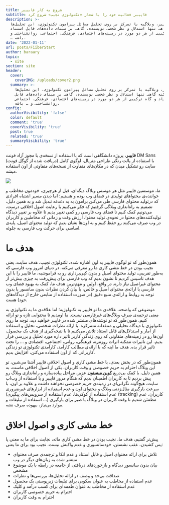 ```yaml
---
title: شروع به کار فاییبر
subtitle: فاییبر فعالیت خود را با شعار «تکنولوژی نجیب» شروع کرد
description: >-
  فاییبر، وبلاگیه با تمرکز بر روی تحلیلِ مسائل پیرامون تکنولوژی، این تحلیل‌ها
  ممکنه گاهی تنها استدلال و نظر شخصی نویسنده، گاهی بر مبنای داده‌های قابل استناد
  و گاه ترکیبی از هر دو مورد در زمینه‌های اقتصادی، فرهنگی، اجتماعی، روانشناختی و
  … باشه.
date: '2022-01-11'
url: posts/FiiberStart
author: baraary
topic:
  - site
section: site
header:
  cover:
    coverIMG: /uploads/cover2.png
  summary: >-
    فاییبر، وبلاگیه با تمرکز بر روی تحلیلِ مسائل پیرامون تکنولوژی، این تحلیل‌ها
    ممکنه گاهی تنها استدلال و نظر شخصی نویسنده، گاهی بر مبنای داده‌های قابل
    استناد و گاه ترکیبی از هر دو مورد در زمینه‌های اقتصادی، فرهنگی، اجتماعی،
    روانشناختی و … باشه.
config:
  authorVisibility: 'false'
  color: default
  comment: 'true'
  coverVisibility: 'true'
  post: true
  related: 'true'
  summaryVisibility: 'true'
---
```

**فاییبر**، پروژه دانشگاهی است که با استفاده از نسخه‌ی با مجوز آزاد فونت DM Sans (دریافت شده از گوگل فونت) با استفاده از پالت رنگی طراحی متریال، لوگوی کامل سایت رو تشکیل میدن که در مکان‌های متفاوت از نسخه‌های متفاوتی از اون استفاده میشه.

![](/uploads/aboutus.png)

ما، موسسین فاییبر مثل هر موسس وبلاگ دیگه‌ای، قبل از هرچیزی، خودمون مخاطب و خواننده‌‌ی محتواهای تولیدی در فضای وب بوده‌ و هستیم؛ اما دیدن مسیر اشتباه افرادی که درتولید محتوای فارسی طی می‌کنن برامون به یه دغدغه تبدیل شد و به همین دلیل، تصمیم به راه‌اندازی وبلاگی گرفتیم که فکر می‌کنیم با رعایت اصول اخلاقی درست، می‌تونیم کمک کنیم تا فضای وب فارسی رو کمی تغییر بدیم تا علاوه بر تغییر دیدگاه تولیدکننده‌های محتوا در نحوه‌ی تولید محتوا، ارزش وقت و زمانی که مخاطبین و کاربران در وب صرف می‌کنند رو حفظ کنیم و به اون‌ها نشان بدیم که تولید محتوای اصیل، پایه‌ی اساسی برای حرکت وب فارسی به جلوئه.

# هدف ما

همون‌طور که تو لوگوی فاییبر به اون اشاره شده، تکنولوژی نجیب، هدف سایت، یعنی نجیب بودن در خط مشی کاری ما رو معرفی می‌کنه. در دنیای امروز وب فارسی که به‌طور تقریبی، تولید محتوای اصیل و بدون کپی‌برداری رو به فراموشیه، ما فاییبر را با این هدف تاسیس کردیم تا نشون بدیم که وب فارسی برای پیش‌رفت به چیزی بیش‌تر از محتوای غیراصیل نیاز داره. در واقع، اولین و مهم‌ترین هدف ما، کمک به بهبود فضای وب فارسی با ارائه‌ی محتوای اصیل و خالص، با بیان کردن نظرات بدون سانسور یا بدون توجه به روابط و ارائه‌ی منبع دقیق (در صورت استفاده از منابعی خارج از دیدگاه‌های خود) هست.

موضوعی که واضحه، علاقه‌ی ما تو فاییبر به تکنولوژیه؛ اما علاقه‌ی ما به تکنولوژی به معنی ترجمه‌ی صرف وبلاگ‌های غیرفارسی نیست. ما اومدیم تا محتوایی تازه و نو ارائه کنیم. همون‌طور که تو نوشته‌های منتشر شده در فاییبر خواهید دید، توجه ما روی تکنولوژی با دیدگاه تحلیلی و منتقدانه متمرکزه. با ارائه نظرات شخصی، تحلیل‌ و استفاده از آمار و استدلال‌های قابل استناد تلاش می‌کنیم تا با نتیجه‌گیری از هدف یک محصول، اون‌ها رو در زمینه‌های متفاوتی که روی زندگی کاربر تاثیر داره مورد تحلیل و بررسی قرار بدیم. این تاثیرات ممکنه اثرات روزمره، فرهنگی، روانی، اجتماعی، اقتصادی و … را تحت تاثیر قرار بده. هدف ما اینه که با ارائه‌ی مطالب کارآمد، کارآمدی تکنولوژی تو زندگی کاربرانی که از اون استفاده می‌کنن، افزایش بدیم.

همون‌طور که در بخش بعدی، با خط مشی کاری و اصول اخلاقی فاییبر آشنا می‌شین، تو این وبلاگ احترام به حریم خصوصی و وقت کاربران، یکی از اصول اخلاقی ماست، به همین دلیل، با کمک بی‌دریغ [**کوین میستون**](https://twitter.com/kevinmiston) عزیز، مراحل پیاده‌سازه و راه‌اندازی وبلاگ رو پیش بردیم تا به کاربران اطمینان بدیم که هنگام مرور فاییبر و یا استفاده از وب‌اپ سایت، هیچ‌گونه نگرانی‌ای در زمینه‌ی حریم خصوصی نخواهند داشت و علاوه بر اون، با سرعت بارگیری مثال‌زدنی وبلاگ و محتوای اون و عدم استفاده از ابزارهای غیرضروری (عدم استفاده از کوکی‌ها، عدم استفاده از سرویس‌های پیگیری (tracking) کاربران، عدم استفاده از تبلیغات و …) مطمئن شدیم تا وقت کاربران در وبلاگ با صبر برای بارگیری موارد بی‌نیاز، بیهوده صرف نشه.

# خط مشی کاری و اصول اخلاق

پیش‌تر گفتیم، هدف ما، نجیب بودن در خط مشی کاری مائه، نجابت برای ما به معنی پا پس کشیدن، عقب نشستن، خودسانسوری و عدم واکنش نیست. نجیب بود برای ما یعنی:

* تلاش برای ارائه محتوای اصیل و قابل استناد و عدم اتکا و ترجمه‌ی صرف محتوای منتشر شده به زبان‌های دیگر در وب
* بیان بدون سانسورِ دیدگاه و بازخوردهای دریافتی از جامعه در رابطه با یک موضوع مشخص
* صداقت بی‌حد و وصف در ارائه تحلیل‌ها، بررسی‌ها و نظرات
* عدم استفاده از مخاطب به عنوان سکویی برای تبلیغات زیرپوستی یک محصول
* عدم استفاده از مخاطب به عنوان طعمه‌ای برای کسب درآمد و کلیک
* احترام به حریم خصوصی کاربران
* احترام به وقت کاربران
